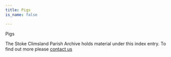 ```yaml
---
title: Pigs
is_name: false

---
```


Pigs


The Stoke Climsland Parish Archive holds material under this index entry. To find out more please [contact us](/contact/)
